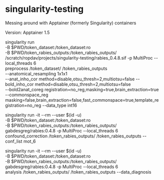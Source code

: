 # singularity-testing
Messing around with Apptainer (formerly Singularity) containers

Version: Apptainer 1.5


singularity run \
-B $PWD/token_dataset:/token_dataset:ro \
-B $PWD/token_rabies_outputs:/token_rabies_outputs/ /scratch/ropdav/projects/singularity-testing/rabies_0.4.8.sif -p MultiProc --local_threads 6 \
preprocess /token_dataset/ /token_rabies_outputs \
--anatomical_resampling 1x1x1 \
--anat_inho_cor method=disable,otsu_thresh=2,multiotsu=false --bold_inho_cor method=disable,otsu_thresh=2,multiotsu=false \
--bold2anat_coreg registration=no_reg,masking=true,brain_extraction=true \
--commonspace_reg masking=false,brain_extraction=false,fast_commonspace=true,template_registration=no_reg --data_type int16


singularity run -it --rm --user $(id -u) \
-B $PWD/token_dataset:/token_dataset:ro \
-B $PWD/token_rabies_outputs:/token_rabies_outputs/ \
gabdesgreg/rabies:0.4.8 -p MultiProc --local_threads 6 \
confound_correction /token_rabies_outputs/ /token_rabies_outputs --conf_list mot_6

singularity run -it --rm --user $(id -u) \
-B $PWD/token_dataset:/token_dataset:ro \
-B $PWD/token_rabies_outputs:/token_rabies_outputs/ \
gabdesgreg/rabies:0.4.8 -p MultiProc --local_threads 6 \
analysis /token_rabies_outputs/ /token_rabies_outputs --data_diagnosis